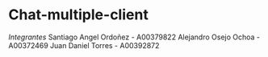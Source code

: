 # Chat-multiple-client

*Integrantes*
Santiago Angel Ordoñez - A00379822
Alejandro Osejo Ochoa - A00372469
Juan Daniel Torres - A00392872
